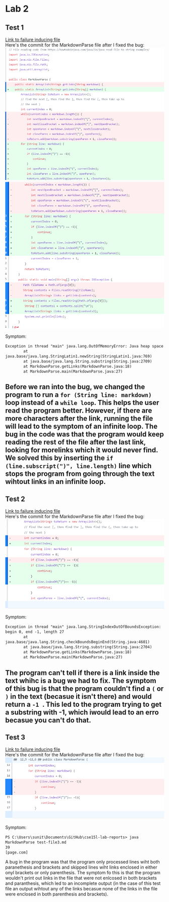 # Lab 2
## Test 1 
[Link to failure inducing file](https://github.com/shreyagupta112/cse15l-lab-reports/blob/main/testfile1.md) <br>
Here's the commit for the MarkdownParse file after I fixed the bug:
![Image](test11.png)
![Image](test12.png)

Symptom: 
```
Exception in thread "main" java.lang.OutOfMemoryError: Java heap space
        at java.base/java.lang.StringLatin1.newString(StringLatin1.java:769)
        at java.base/java.lang.String.substring(String.java:2709)
        at MarkdownParse.getLinks(MarkdownParse.java:18)
        at MarkdownParse.main(MarkdownParse.java:27)
```
Before we ran into the bug, we changed the program to run a `for (String line: markdown)` loop instead of a `while loop`.  This helps the user read the program better.  However, if there are more characters after the link, running the file will lead to the symptom of an infinite loop.  The bug in the code was that the program would keep reading the rest of the file after the last link, looking for morelinks which it would never find.  We solved this by inserting the `if (line.subscript(")", line.length)` line which stops the program from going through the text wihtout links in an infinite loop.
---
## Test 2 
[Link to failure inducing file](https://github.com/shreyagupta112/cse15l-lab-reports/blob/main/test-file2.md) <br>
Here's the commit for the MarkdownParse file after I fixed the bug:
![Image](test2.png)

Symptom:
```
Exception in thread "main" java.lang.StringIndexOutOfBoundsException: begin 0, end -1, length 27
        at java.base/java.lang.String.checkBoundsBeginEnd(String.java:4601)
        at java.base/java.lang.String.substring(String.java:2704)
        at MarkdownParse.getLinks(MarkdownParse.java:18)
        at MarkdownParse.main(MarkdownParse.java:27)
```
The program can't tell if there is a link inside the text whihc is a bug we had to fix.  The symptom of this bug is that the program couldn't find a `(` or `)` in the text (becasue it isn't there) and would return a `-1 `.  This led to the program trying to get a substring with -1, which iwould lead to an erro becasue you can't do that.
---
## Test 3 
[Link to failure inducing file](https://github.com/shreyagupta112/cse15l-lab-reports/blob/main/test-file3.md) <br>
Here's the commit for the MarkdownParse file after I fixed the bug:
![Image](test3.png)

Symptom:
```
PS C:\Users\sunit\Documents\GitHub\cse15l-lab-reports> java MarkdownParse test-file3.md
39 
[page.com]
```

A bug in the program was that the program only processed lines wiht both paranethesis and brackets and skipped lines wiht links enclosed in either onyl brackets or only parenthesis.  The symptom fo this is that the program wouldn't print out links in the file that were not enlcosed in both brackets and paranthesis, which led to an incomplete output (in the case of this test file an output wihtout any of the links becasue none of the links in the file were enclosed in both parenthesis and brackets).

